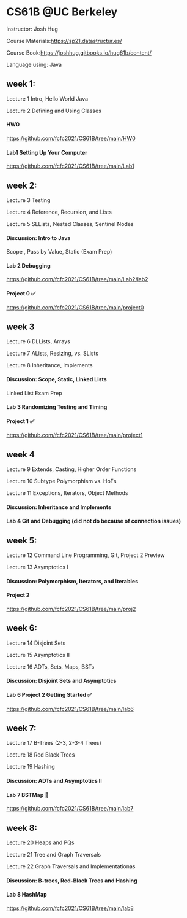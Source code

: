 # CS61B @UC Berkeley

Instructor: Josh Hug

Course Materials:https://sp21.datastructur.es/

Course Book:https://joshhug.gitbooks.io/hug61b/content/

Language using: Java


## week 1:

Lecture 1
Intro, Hello World Java 

Lecture 2
Defining and Using Classes 

#### HW0 
https://github.com/fcfc2021/CS61B/tree/main/HW0

#### Lab1 Setting Up Your Computer
https://github.com/fcfc2021/CS61B/tree/main/Lab1


## week 2:

Lecture 3
Testing

Lecture 4
Reference, Recursion, and Lists

Lecture 5 
SLLists, Nested Classes, Sentinel Nodes

#### Discussion: Intro to Java

Scope , Pass by Value, Static (Exam Prep)

#### Lab 2 Debugging
https://github.com/fcfc2021/CS61B/tree/main/Lab2/lab2

#### Project 0 ✅
https://github.com/fcfc2021/CS61B/tree/main/project0

## week 3

Lecture 6
DLLists, Arrays

Lecture 7
ALists, Resizing, vs. SLists

Lecture 8
Inheritance, Implements

#### Discussion: Scope, Static, Linked Lists

Linked List Exam Prep

#### Lab 3 Randomizing Testing and Timing

#### Project 1 ✅
https://github.com/fcfc2021/CS61B/tree/main/project1


## week 4

Lecture 9 
Extends, Casting, Higher Order Functions

Lecture 10
Subtype Polymorphism vs. HoFs

Lecture 11 
Exceptions, Iterators, Object Methods

#### Discussion: Inheritance and Implements

#### Lab 4 Git and Debugging (did not do because of connection issues)

## week 5:

Lecture 12
Command Line Programming, Git, Project 2 Preview

Lecture 13
Asymptotics I

#### Discussion: Polymorphism, Iterators, and Iterables

#### Project 2 
https://github.com/fcfc2021/CS61B/tree/main/proj2


## week 6:
Lecture 14
Disjoint Sets

Lecture 15
Asymptotics II

Lecture 16
ADTs, Sets, Maps, BSTs

#### Discussion: Disjoint Sets and Asymptotics

#### Lab 6 Project 2 Getting Started ✅
https://github.com/fcfc2021/CS61B/tree/main/lab6

## week 7:
Lecture 17 
B-Trees (2-3, 2-3-4 Trees)

Lecture 18
Red Black Trees

Lecture 19 
Hashing

#### Discussion: ADTs and Asymptotics II

#### Lab 7 BSTMap 🚀
https://github.com/fcfc2021/CS61B/tree/main/lab7


## week 8:
Lecture 20 
Heaps and PQs

Lecture 21
Tree and Graph Traversals

Lecture 22
Graph Traversals and Implementationas

#### Discussion: B-trees, Red-Black Trees and Hashing

#### Lab 8 HashMap
https://github.com/fcfc2021/CS61B/tree/main/lab8



 
